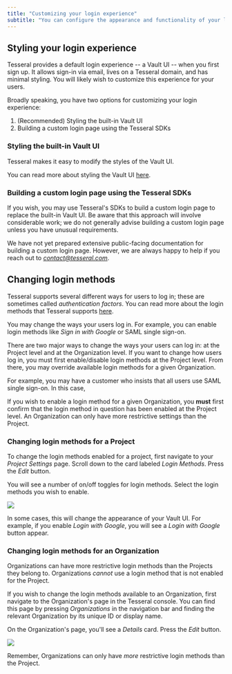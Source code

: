 ```yaml
---
title: "Customizing your login experience"
subtitle: "You can configure the appearance and functionality of your login flow without code"
---
```


## Styling your login experience

Tesseral provides a default login experience -- a Vault UI -- when you first sign up. It allows sign-in via email, lives on a Tesseral domain, and has minimal styling. You will likely wish to customize this experience for your users.

Broadly speaking, you have two options for customizing your login experience:

1. (Recommended) Styling the built-in Vault UI
2. Building a custom login page using the Tesseral SDKs

### Styling the built-in Vault UI

Tesseral makes it easy to modify the styles of the Vault UI. 

You can read more about styling the Vault UI [here](/docs/customize).


### Building a custom login page using the Tesseral SDKs

If you wish, you may use Tesseral's SDKs to build a custom login page to replace the built-in Vault UI. Be aware that this approach will involve considerable work; we do not generally advise building a custom login page unless you have unusual requirements. 

We have not yet prepared extensive public-facing documentation for building a custom login page. However, we are always happy to help if you reach out to *contact@tesseral.com*.


## Changing login methods

Tesseral supports several different ways for users to log in; these are sometimes called *authentication factors*. You can read more about the login methods that Tesseral supports [here](/docs/login-methods).

You may change the ways your users log in. For example, you can enable login methods like *Sign in with Google* or SAML single sign-on. 

There are two major ways to change the ways your users can log in: at the Project level and at the Organization level. If you want to change how users log in, you must first enable/disable login methods at the Project level. From there, you may override available login methods for a given Organization. 

For example, you may have a customer who insists that all users use SAML single sign-on. In this case, 

<Note>If you wish to enable a login method for a given Organization, you **must** first confirm that the login method in question has been enabled at the Project level. An Organization can only have more restrictive settings than the Project.</Note>

### Changing login methods for a Project

To change the login methods enabled for a project, first navigate to your *Project Settings* page. Scroll down to the card labeled *Login Methods*. Press the *Edit* button. 

You will see a number of on/off toggles for login methods. Select the login methods you wish to enable.

<Frame caption="Adjusting project-level login methods" >
    <img src = "/assets/customize/customize-login-methods.gif">
    </img>
</Frame>

In some cases, this will change the appearance of your Vault UI. For example, if you enable *Login with Google*, you will see a *Login with Google* button appear.

### Changing login methods for an Organization

Organizations can have more restrictive login methods than the Projects they belong to. Organizations *cannot* use a login method that is not enabled for the Project.

If you wish to change the login methods available to an Organization, first navigate to the Organization's page in the Tesseral console. You can find this page by pressing *Organizations* in the navigation bar and finding the relevant Organization by its unique ID or display name. 

On the Organization's page, you'll see a *Details* card. Press the *Edit* button. 

<Frame caption="Adjusting login methods for a specific Organization" >
    <img src = "/assets/customize/customize-login-methods-organization.gif">
    </img>
</Frame>

Remember, Organizations can only have *more* restrictive login methods than the Project. 